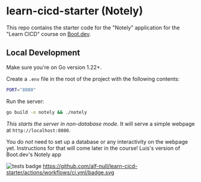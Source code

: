 # learn-cicd-starter (Notely)

This repo contains the starter code for the "Notely" application for the "Learn CICD" course on [Boot.dev](https://boot.dev).

## Local Development

Make sure you're on Go version 1.22+.

Create a `.env` file in the root of the project with the following contents:

```bash
PORT="8080"
```

Run the server:

```bash
go build -o notely && ./notely
```

*This starts the server in non-database mode.* It will serve a simple webpage at `http://localhost:8080`.

You do *not* need to set up a database or any interactivity on the webpage yet. Instructions for that will come later in the course!
Luis's version of Boot.dev's Notely app

![tests badge](https://github.com/alf-null/learn-cicd-starter/actions/workflows/ci.yml/badge.svg)
https://github.com/alf-null/learn-cicd-starter/actions/workflows/ci.yml/badge.svg
